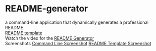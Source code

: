 # README-generator
a command-line application that dynamically generates a professional README <br />
[README template](./templateREADME.md)<br />
Watch the video for the 
[README Generator](https://drive.google.com/file/d/1M46HDs_kjA2SzV0v7zH_ZlWSck7NUUdi/view)<br />
Screenshots [Command Line Screenshot](./images/prompt-screenshot.png)
[README Template Screenshot](./images/readme-screenshot.png)